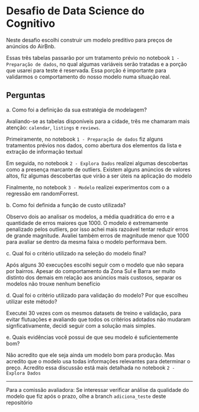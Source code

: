 # Desafio de Data Science do Cognitivo

Neste desafio escolhi construir um modelo preditivo para preços de anúncios do AirBnb.

Essas três tabelas passarão por um tratamento prévio no notebook `1 - Preparação de dados`, no qual algumas variáveis serão tratadas e a porção que usarei para teste é reservada. Essa porção é importante para validarmos o comportamento do nosso modelo numa situação real.

## Perguntas

a. Como foi a definição da sua estratégia de modelagem?

Avaliando-se as tabelas disponíveis para a cidade, três me chamaram mais atenção: `calendar`, `listings` e `reviews`.

Primeiramente, no notebook `1 - Preparação de dados` fiz alguns tratamentos prévios nos dados, como abertura dos elementos da lista e extração de informação textual

Em seguida, no notebook `2 - Explora Dados` realizei algumas descobertas como a presença marcante de outliers. Existem alguns anúncios de valores altos, fiz algumas descobertas que virão a ser úteis na aplicação do modelo

Finalmente, no notebook `3 - Modelo` realizei experimentos com o a regressão em randomForrest.

b. Como foi definida a função de custo utilizada?

Observo dois ao analisar os modelos, a média quadrática do erro e a quantidade de erros maiores que 1000. O modelo é extremamente penalizado pelos outliers, por isso achei mais razoável tentar reduzir erros de grande magnitude. Avaliei também erros de magnitude menor que 1000 para avaliar se dentro da mesma faixa o modelo performava bem.

c. Qual foi o critério utilizado na seleção do modelo final?

Após alguns 30 execuções escolhi seguir com o modelo que não separa por bairros. Apesar do comportamento da Zona Sul e Barra ser muito distinto dos demais em relação aos anúncios mais custosos, separar os modelos não trouxe nenhum benefício

d. Qual foi o critério utilizado para validação do modelo? Por que escolheu utilizar este método?

Executei 30 vezes com os mesmos datasets de treino e validação, para evitar flutuações e avaliando que todos os critérios adotados não mudaram signficativamente, decidi seguir com a solução mais simples.

e. Quais evidências você possui de que seu modelo é suficientemente bom?

Não acredito que ele seja ainda um modelo bom para produção. Mas acredito que o modelo usa todas informações relevantes para determinar o preço. Acredito essa discussão está mais detalhada no notebook `2 - Explora Dados`

---

Para a comissão avaliadora: Se interessar verificar análise da qualidade do modelo que fiz após o prazo, olhe a branch `adiciona_teste` deste repositório
